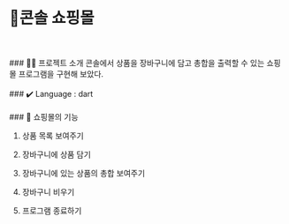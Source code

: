 # 🛒콘솔 쇼핑몰
<br/>
<br/>
### 👨‍🏫 프로젝트 소개
콘솔에서 상품을 장바구니에 담고 총합을 출력할 수 있는 쇼핑몰 프로그램을 구현해 보았다.
<br/>
<br/>
### ✔️ Language : dart
<br/>
<br/>
### 🌟 쇼핑몰의 기능

1. 상품 목록 보여주기

2. 장바구니에 상품 담기

3. 장바구니에 있는 상품의 총합 보여주기

4. 장바구니 비우기

5. 프로그램 종료하기

